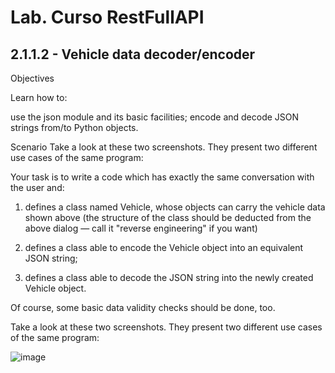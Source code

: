 # Lab. Curso RestFullAPI
## 2.1.1.2 - Vehicle data decoder/encoder

Objectives

Learn how to:

use the json module and its basic facilities;
encode and decode JSON strings from/to Python objects.

Scenario
Take a look at these two screenshots. They present two different use cases of the same program:

Your task is to write a code which has exactly the same conversation with the user and:

1. defines a class named Vehicle, whose objects can carry the vehicle data shown above (the structure of the class should be deducted from the above dialog — call it "reverse engineering" if you want)

2. defines a class able to encode the Vehicle object into an equivalent JSON string;

3. defines a class able to decode the JSON string into the newly created Vehicle object.

Of course, some basic data validity checks should be done, too.

Take a look at these two screenshots. They present two different use cases of the same program:

![image](https://user-images.githubusercontent.com/83672645/232223681-b01336f0-aabd-4c88-96fa-d8db85142405.png)
